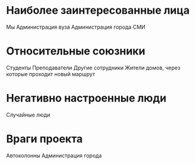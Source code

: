 # Наиболее заинтересованные лица
Мы
Администрация вуза
Администрация города
СМИ
# Относительные союзники
Студенты
Преподаватели
Другие сотрудники
Жители домов, через которые проходит новый маршрут
# Негативно настроенные люди
Случайные люди
# Враги проекта
Автоколонны
Администрация города